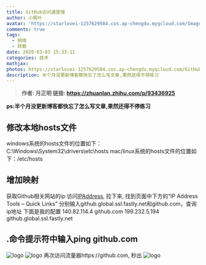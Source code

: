 ```yaml
---
title: GitHub访问速度慢
author: 小枫叶
avatar: 'https://starlovei-1257629504.cos.ap-chengdu.myqcloud.com/Image/78468086_p0.png'
comments: true
tags:
  - 网络
  - 转载
date: 2020-03-03 15:33:11
categories: 技术
mathjax:
photos: https://starlovei-1257629504.cos.ap-chengdu.myqcloud.com/GitHub/pGbUR5AXI4_small.jpg
description: 半个月没更新博客都快忘了怎么写文章,果然还得不停练习
---
```

> **作者: 月正明 链接: https://zhuanlan.zhihu.com/p/93436925**

**ps:半个月没更新博客都快忘了怎么写文章,果然还得不停练习**
## 修改本地hosts文件
windows系统的hosts文件的位置如下：C:\Windows\System32\drivers\etc\hosts
mac/linux系统的hosts文件的位置如下：/etc/hosts
## 增加映射
获取Github相关网站的ip
访问[IPAddress](https://www.ipaddress.com), 拉下来, 找到页面中下方的“IP Address Tools – Quick Links”
分别输入github.global.ssl.fastly.net和github.com，查询ip地址
下面是我的配置
140.82.114.4	github.com
199.232.5.194	github.global.ssl.fastly.net
## .命令提示符中输入ping github.com
![logo](https://starlovei-1257629504.cos.ap-chengdu.myqcloud.com/GitHub/v2-995655f0ee75bb13fb1b602a9ad67201_r.jpg)
![logo](https://starlovei-1257629504.cos.ap-chengdu.myqcloud.com/GitHub/v2-df6267d10017a68eadb95c7c19bc251a_r.jpg)
再次访问流量器https://github.com, 秒出
![logo](https://starlovei-1257629504.cos.ap-chengdu.myqcloud.com/GitHub/v2-edc4eecb647a91a45f5bb012181f5d5f_r.jpg)